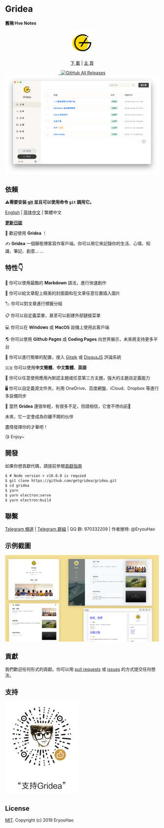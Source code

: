 # Gridea

**舊稱 Hve Notes**

<div align="center">
  <img src="public/app-icons/gridea.png"  width="80px" height="80px">

  [下 載](https://github.com/getgridea/gridea/releases) | [主 頁](http://hvenotes.fehey.com/)

  <a href="https://github.com/getgridea/gridea/releases/latest">
    <img src="https://img.shields.io/github/release/getgridea/gridea.svg?style=flat-square" alt="">
  </a>

  <a href="https://github.com/getgridea/gridea/blob/master/LICENSE">
    <img src="https://img.shields.io/github/license/getgridea/gridea.svg?style=flat-square" alt="">
  </a>

  <a href="https://github.com/getgridea/gridea/releases/latest">
    <img alt="GitHub All Releases" src="https://img.shields.io/github/downloads/getgridea/gridea/total.svg?color=%2312b886&style=flat-square">
  </a>

</div>

<div align="center">
  <img src="gridea-app.png">
</div>

## 依賴
**⚠️需要安装 [git](https://git-scm.com/downloads) 並且可以使用命令 `git` 調用它。**

[English](https://github.com/getgridea/gridea/blob/master/README.md) | [简体中文](https://github.com/getgridea/gridea/blob/master/README-zh_CN.md) | 繁體中文

**[更新日誌](https://github.com/getgridea/gridea/blob/master/CHANGELOG.md)**  

👏  歡迎使用 **Gridea** ！  

✍️  **Gridea** 一個靜態博客寫作客戶端。你可以用它來記錄你的生活、心情、知識、筆記、創意... ...

## 特性👇
📝  你可以使用最酷的 **Markdown** 語法，進行快速創作

🌉  你可以給文章配上精美的封面圖和在文章任意位置插入圖片

🏷️  你可以對文章進行標籤分組

📋  你可以自定義菜單，甚至可以創建外部鏈接菜單

💻  你可以在 **𝖶𝗂𝗇𝖽𝗈𝗐𝗌** 或 **𝖬𝖺𝖼𝖮𝖲** 設備上使用此客戶端

🌎  你可以使用 **𝖦𝗂𝗍𝗁𝗎𝖻 𝖯𝖺𝗀𝖾𝗌** 或 **Coding Pages** 向世界展示，未來將支持更多平台

💬  你可以進行簡單的配置，接入 [Gitalk](https://github.com/gitalk/gitalk) 或 [DisqusJS](https://github.com/SukkaW/DisqusJS) 評論系統  

🇬🇧  你可以使用**中文簡體**、**中文繁體**、**英語**

🌁  你可以任意使用應用內默認主題或任意第三方主題，強大的主題自定義能力 

🖥  你可以自定義源文件夾，利用 OneDrive、百度網盤、iCloud、Dropbox 等進行多設備同步 

🌱 當然 **Gridea** 還很年輕，有很多不足，但請相信，它會不停向前🏃

未來，它一定會成為你離不開的伙伴

盡情發揮你的才華吧！

😘 Enjoy~

## 開發
如果你想貢獻代碼，請提前參閱[貢獻指南](https://github.com/getgridea/gridea/wiki/%E8%B4%A1%E7%8C%AE%E6%8C%87%E5%8D%97)
``` shell
$ # Node version > v10.0.0 is requied
$ git clone https://github.com/getgridea/gridea.git
$ cd gridea
$ yarn
$ yarn electron:serve
$ yarn electron:build
```

## 聯繫
[Telegram 頻道](https://t.me/joinchat/AAAAAEj82_lma0Y1wmyqUQ) | [Telegram 群組](https://t.me/joinchat/IDY0ahRqb8NPodv95BNpBg)  | QQ 群: 970332209 | 作者推特: @EryouHao

## 示例截圖
<div align="center">
  <img src="./files/themes.png">
</div>

## 貢獻
我們歡迎任何形式的貢獻。你可以用 [pull requests](https://github.com/getgridea/gridea/pulls) 或 [issues](https://github.com/getgridea/gridea/issues) 的方式提交任何想法。  

## 支持
<div>
  <img src="./files/wechat.png" width="240px">
</div>

## License
[MIT](https://github.com/getgridea/gridea/blob/master/LICENSE). Copyright (c) 2019 EryouHao